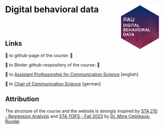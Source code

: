 # Digital behavioral data <a href="https://chrdrn.github.io/digital-behavioral-data"><img src="img/dbd_hex.png" align="right" height="150"/></a>

<!-- badges: start -->

<!-- [![Binder RStudio](img/badge-binder_rstudio.svg)](https://mybinder.org/v2/gh/chrdrn/digital-behavior-data-binder/HEAD?urlpath=rstudio) [![Binder Jupyter](img/badge-binder_jupyter.svg)](https://mybinder.org/v2/gh/chrdrn/digital-behavior-data-binder/HEAD) -->

<!-- badges: end -->

<br><br>

## Links

🔗 to github-page of the course: 🚧

🔗 to Binder github-respository of the course: 🚧

🔗 to [Assistant Professorship for Communication Science](https://www.communicationscience.rw.fau.de/) \[english\]

🔗 to [Chair of Communication Science](https://www.kowi.rw.fau.de/) \[german\]

## Attribution

The structure of the course and the website is strongly inspired by [STA 210 - Regression Analysis](https://github.com/sta210-s22/website) and [STA 113FS - Fall 2023](https://github.com/sta113-f23) by [Dr. Mine Çetinkaya-Rundel](http://mine-cr.com/).